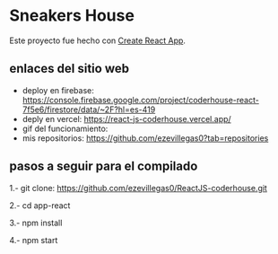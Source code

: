 # Sneakers House

Este proyecto fue hecho con [Create React App](https://github.com/facebook/create-react-app).

## enlaces del sitio web

- deploy en firebase: https://console.firebase.google.com/project/coderhouse-react-7f5e6/firestore/data/~2F?hl=es-419
- deply en vercel: https://react-js-coderhouse.vercel.app/
- gif del funcionamiento: 
- mis repositorios: https://github.com/ezevillegas0?tab=repositories

## pasos a seguir para el compilado

1.- git clone: https://github.com/ezevillegas0/ReactJS-coderhouse.git

2.- cd app-react

3.- npm install

4.- npm start
